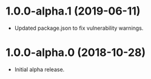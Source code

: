 # 1.0.0-alpha.1 (2019-06-11)

- Updated package.json to fix vulnerability warnings.

# 1.0.0-alpha.0 (2018-10-28)

- Initial alpha release.